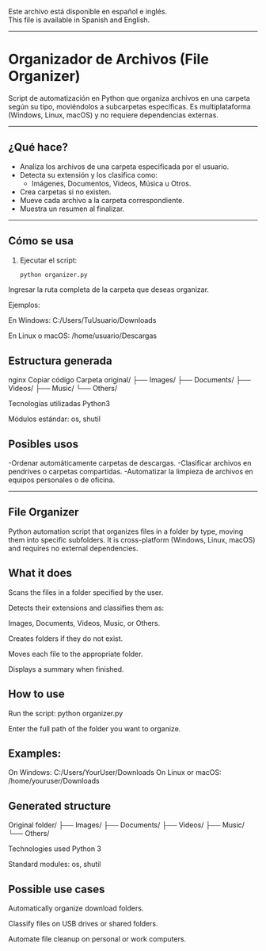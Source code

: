 Este archivo está disponible en español e inglés.  
This file is available in Spanish and English.

---

# Organizador de Archivos (File Organizer)

Script de automatización en Python que organiza archivos en una carpeta según su tipo, moviéndolos a subcarpetas específicas. Es multiplataforma (Windows, Linux, macOS) y no requiere dependencias externas.

---

## ¿Qué hace?

- Analiza los archivos de una carpeta especificada por el usuario.
- Detecta su extensión y los clasifica como:
  - Imágenes, Documentos, Videos, Música u Otros.
- Crea carpetas si no existen.
- Mueve cada archivo a la carpeta correspondiente.
- Muestra un resumen al finalizar.

---

## Cómo se usa

1. Ejecutar el script:
   ```bash
   python organizer.py
Ingresar la ruta completa de la carpeta que deseas organizar.

Ejemplos:

En Windows:
C:/Users/TuUsuario/Downloads

En Linux o macOS:
/home/usuario/Descargas

## Estructura generada
nginx
Copiar código
Carpeta original/
├── Images/
├── Documents/
├── Videos/
├── Music/
└── Others/

Tecnologías utilizadas
Python3

Módulos estándar: os, shutil

## Posibles usos
-Ordenar automáticamente carpetas de descargas.
-Clasificar archivos en pendrives o carpetas compartidas.
-Automatizar la limpieza de archivos en equipos personales o de oficina.

----------------------------------------------------------------------------------------

## File Organizer
Python automation script that organizes files in a folder by type, moving them into specific subfolders. It is cross-platform (Windows, Linux, macOS) and requires no external dependencies.

## What it does
Scans the files in a folder specified by the user.

Detects their extensions and classifies them as:

Images, Documents, Videos, Music, or Others.

Creates folders if they do not exist.

Moves each file to the appropriate folder.

Displays a summary when finished.

## How to use
Run the script: 
python organizer.py

Enter the full path of the folder you want to organize.

## Examples:

On Windows: C:/Users/YourUser/Downloads
On Linux or macOS: /home/youruser/Downloads

## Generated structure

Original folder/
├── Images/
├── Documents/
├── Videos/
├── Music/
└── Others/

Technologies used
Python 3

Standard modules: os, shutil

## Possible use cases

Automatically organize download folders.

Classify files on USB drives or shared folders.

Automate file cleanup on personal or work computers.